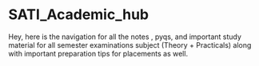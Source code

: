 # SATI_Academic_hub
Hey, here is the navigation for all the notes , pyqs, and important study material for all semester examinations subject (Theory + Practicals) along with important preparation tips for placements as well.
